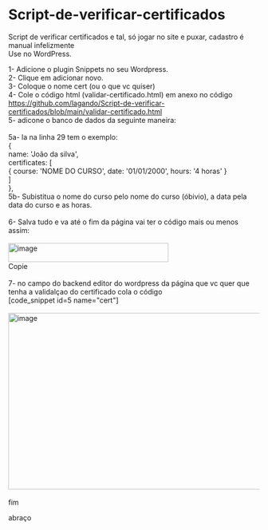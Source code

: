 # Script-de-verificar-certificados<br>
Script de verificar certificados e tal, só jogar no site e puxar, cadastro é manual infelizmente<br>
Use no WordPress.<br>


1- Adicione o plugin Snippets no seu Wordpress. <br>
2- Clique em adicionar novo.<br>
3- Coloque o nome cert (ou o que vc quiser)<br>
4- Cole o código html (validar-certificado.html) em anexo no código<br>
https://github.com/lagando/Script-de-verificar-certificados/blob/main/validar-certificado.html <br>
5- adicone o banco de dados da seguinte maneira:<br>
<br>
  5a- la na linha 29 tem o exemplo:<br>
    {<br>
    name: 'João da silva',<br>
    certificates: [<br>
      { course: 'NOME DO CURSO', date: '01/01/2000', hours: '4 horas' }<br>
    ]<br>
  },<br>
  5b- Subistitua o nome do curso pelo nome do curso (óbivio), a data pela data do curso e as horas.<br>
<br>
6- Salva tudo e va até o fim da página vai ter o código mais ou menos assim:<br>
<br>
<img width="321" height="38" alt="image" src="https://github.com/user-attachments/assets/6c9668d7-66ba-4a6f-b42d-393c08daae03" />
<br>Copie<br>
<br>
7- no campo do backend editor do wordpress da página que vc quer que tenha a validalçao do certificado cola o código<br>
[code_snippet id=5 name="cert"]<br>
<br>
<img width="1427" height="354" alt="image" src="https://github.com/user-attachments/assets/d9b5cc39-4e42-4bfe-aa56-d737abdeb8d9" /><br>
<br>
fim

abraço
